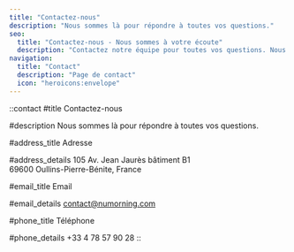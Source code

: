 ```yaml
---
title: "Contactez-nous"
description: "Nous sommes là pour répondre à toutes vos questions."
seo:
  title: "Contactez-nous - Nous sommes à votre écoute"
  description: "Contactez notre équipe pour toutes vos questions. Nous sommes disponibles par téléphone, email ou visitez-nous à notre adresse."
navigation:
  title: "Contact"
  description: "Page de contact"
  icon: "heroicons:envelope"
---
```


::contact
#title
Contactez-nous

#description
Nous sommes là pour répondre à toutes vos questions.

#address_title
Adresse

#address_details
105 Av. Jean Jaurès bâtiment B1<br>
69600 Oullins-Pierre-Bénite, France

#email_title
Email

#email_details
contact@numorning.com

#phone_title
Téléphone

#phone_details
+33 4 78 57 90 28
::